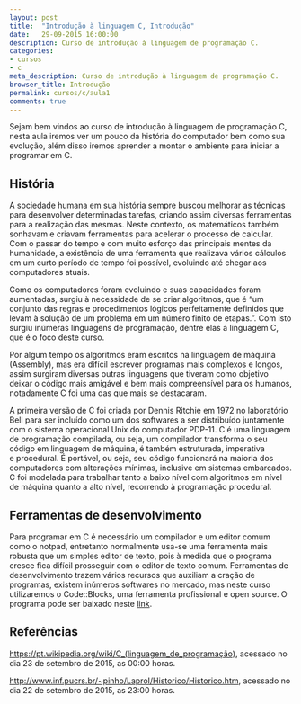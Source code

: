 ```yaml
---
layout: post
title:  "Introdução à linguagem C, Introdução"
date:   29-09-2015 16:00:00
description: Curso de introdução à linguagem de programação C.
categories:
- cursos
- c
meta_description: Curso de introdução à linguagem de programação C.
browser_title: Introdução
permalink: cursos/c/aula1
comments: true
---
```

Sejam bem vindos ao curso de introdução à linguagem de programação C, nesta aula iremos ver um pouco da história do computador bem como sua evolução, além disso iremos aprender a montar o ambiente para iniciar a programar em C.

## História

A sociedade humana em sua história sempre buscou melhorar as técnicas para desenvolver determinadas tarefas, criando assim diversas ferramentas para a realização das mesmas. Neste contexto, os matemáticos também sonhavam e criavam ferramentas para acelerar o processo de calcular. Com o passar do tempo e com muito esforço das principais mentes da humanidade, a existência de uma ferramenta que realizava vários cálculos em um curto período de tempo foi possível, evoluindo até chegar aos computadores atuais.

Como os computadores foram evoluindo e suas capacidades foram aumentadas, surgiu à necessidade de se criar algoritmos, que é “um conjunto das regras e procedimentos lógicos perfeitamente definidos que levam à solução de um problema em um número finito de etapas.”. Com isto surgiu inúmeras linguagens de programação, dentre elas a linguagem C, que é o foco deste curso.

Por algum tempo os algoritmos eram escritos na linguagem de máquina (Assembly), mas era difícil escrever programas mais complexos e longos, assim surgiram diversas outras linguagens que tiveram como objetivo deixar o código mais amigável e bem mais compreensível para os humanos, notadamente C foi uma das que mais se destacaram.

A primeira versão de C foi criada por Dennis Ritchie em 1972 no laboratório Bell para ser incluído como um dos softwares a ser distribuído juntamente com o sistema operacional Unix do computador PDP-11. C é uma linguagem de programação compilada, ou seja, um compilador transforma o seu código em linguagem de máquina, é também estruturada, imperativa e procedural. É portável, ou seja, seu código funcionará na maioria dos computadores com alterações mínimas, inclusive em sistemas embarcados. C foi modelada para trabalhar tanto a baixo nível com algoritmos em nível de máquina quanto a alto nível, recorrendo à programação procedural.

## Ferramentas de desenvolvimento

Para programar em C é necessário um compilador e um editor comum como o notpad, entretanto normalmente usa-se uma ferramenta mais robusta que um simples editor de texto, pois à medida que o programa cresce fica difícil prosseguir com o editor de texto comum. Ferramentas de desenvolvimento trazem vários recursos que auxiliam a cração de programas, existem inúmeros softwares no mercado, mas neste curso utilizaremos o Code::Blocks, uma ferramenta profissional e open source. O programa pode ser baixado neste [link](http://www.codeblocks.org/downloads/26).

## Referências
https://pt.wikipedia.org/wiki/C_(linguagem_de_programação), acessado no dia 23 de setembro de 2015, as 00:00 horas.

http://www.inf.pucrs.br/~pinho/LaproI/Historico/Historico.htm,  acessado no dia 22 de setembro de 2015, as 23:00 horas.
